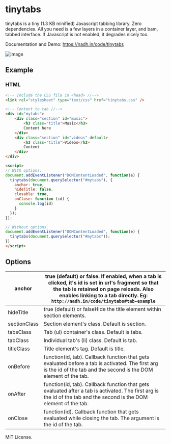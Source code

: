 # tinytabs
tinytabs is a tiny (1.3 KB minified) Javascript tabbing
library. Zero dependencies. All you need is a few layers in a container layer, and
bam, tabbed interface. If Javascript is not enabled, it degrades
nicely too.

Documentation and Demo: https://nadh.in/code/tinytabs

![image](https://user-images.githubusercontent.com/547147/60380775-8f1f9a00-9a68-11e9-9ab1-f88d32dd74d9.png)

## Example

### HTML
```html
<!-- Include the CSS file in <head> //-->
<link rel="stylesheet" type="text/css" href="tinytabs.css" />

<!-- Content to tab //-->
<div id="mytabs">
	<div class="section" id="music">
		<h3 class="title">Music</h3>
		Content here
	</div>
	<div class="section" id="videos" default>
		<h3 class="title">Videos</h3>
		Content
	</div>
</div>

<script>
// With options.
document.addEventListener("DOMContentLoaded", function(e) { 
  tinytabs(document.querySelector("#mytabs"), {
    anchor: true,
    hideTitle: false,
    closable: true,
    onClose: function (id) {
      console.log(id)
    }
  });
});

// Without options.
document.addEventListener("DOMContentLoaded", function(e) { 
  tinytabs(document.querySelector("#mytabs"));
})
</script>
```

## Options
| anchor       | true (default) or false. If enabled, when a tab is clicked, it's id is set in url's fragment so that the tab is retained on page reloads. Also enables linking to a tab directly. Eg: `http://nadh.in/code/tinytabs#tab-example`  |
|--------------|---------------------------------------------------------------------------------------------------------------------------------------------------------------------------------------------------------------------------------|
| hideTitle    | true (default) or falseHide the title element within section elements.                                                                                                                                                          |
| sectionClass | Section element's class. Default is section.                                                                                                                                                                                    |
| tabsClass    | Tab (ul) container's class. Default is tabs.                                                                                                                                                                                    |
| tabClass     | Individual tab's (li) class. Default is tab.                                                                                                                                                                                    |
| titleClass   | Title element's tag. Default is title.                                                                                                                                                                                          |
| onBefore       | function(id, tab). Callback function that gets evaluated before a tab is activated. The first arg is the id of the tab and the second is the DOM element of the tab.                                                            |
| onAfter        | function(id, tab). Callback function that gets evaluated after a tab is activated. The first arg is the id of the tab and the second is the DOM element of the tab.                                                             |
| onClose        | function(id). Callback function that gets evaluated while closing the tab. The argument is the id of the tab.                                                             |                                          

MIT License.

